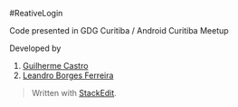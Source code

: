 #ReativeLogin

Code presented in GDG Curitiba / Android Curitiba Meetup

Developed by 

 1. [Guilherme Castro](https://github.com/guitcastro/)
 2. [Leandro Borges Ferreira](https://github.com/leandroBorgesFerreira/)

> Written with [StackEdit](https://stackedit.io/).
